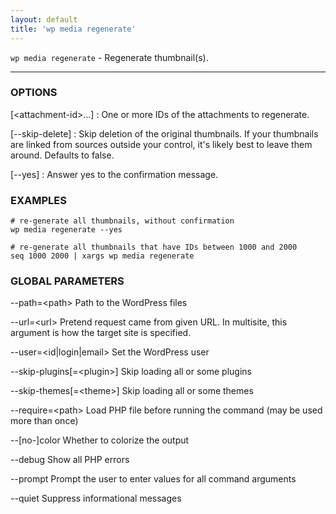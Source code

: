 ```yaml
---
layout: default
title: 'wp media regenerate'
---
```


`wp media regenerate` - Regenerate thumbnail(s).

<hr />

### OPTIONS

[&lt;attachment-id&gt;...]
: One or more IDs of the attachments to regenerate.

[\--skip-delete]
: Skip deletion of the original thumbnails. If your thumbnails are linked from sources outside your control, it's likely best to leave them around. Defaults to false.

[\--yes]
: Answer yes to the confirmation message.

### EXAMPLES

    # re-generate all thumbnails, without confirmation
    wp media regenerate --yes

    # re-generate all thumbnails that have IDs between 1000 and 2000
    seq 1000 2000 | xargs wp media regenerate

### GLOBAL PARAMETERS

  \--path=&lt;path&gt;
      Path to the WordPress files

  \--url=&lt;url&gt;
      Pretend request came from given URL. In multisite, this argument is how the target site is specified.

  \--user=&lt;id|login|email&gt;
      Set the WordPress user

  \--skip-plugins[=&lt;plugin&gt;]
      Skip loading all or some plugins

  \--skip-themes[=&lt;theme&gt;]
      Skip loading all or some themes

  \--require=&lt;path&gt;
      Load PHP file before running the command (may be used more than once)

  \--[no-]color
      Whether to colorize the output

  \--debug
      Show all PHP errors

  \--prompt
      Prompt the user to enter values for all command arguments

  \--quiet
      Suppress informational messages



